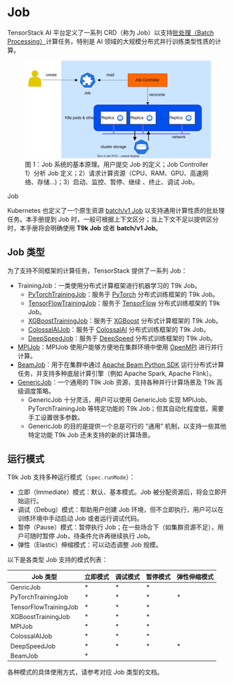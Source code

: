 # Job

TensorStack AI 平台定义了一系列 CRD（称为 Job）以支持<a target="_blank" rel="noopener noreferrer" href="https://en.wikipedia.org/wiki/Batch_processing">批处理（Batch Processing）</a>计算任务，特别是 AI 领域的大规模分布式并行训练类型性质的计算。

<figure class="architecture">
  <img alt="t9k-job" src="../../assets/modules/jobs/jobs.drawio.svg" />
  <figcaption>图 1：Job 系统的基本原理。用户提交 Job 的定义；Job Controller 1）分析 Job 定义；2）请求计算资源（CPU、RAM、GPU、高速网络、存储...)；3）启动、监控、暂停、继续 、终止、调试 Job。</figcaption>
</figure>

<aside class="note info">
<div class="title">Job</div>

Kubernetes 也定义了一个原生资源 <a target="_blank" rel="noopener noreferrer" href="https://kubernetes.io/zh-cn/docs/concepts/workloads/controllers/job/">batch/v1 Job</a> 以支持通用计算性质的批处理任务。本手册提到 Job 时，一般可根据上下文区分；当上下文不足以提供区分时，本手册将会明确使用 **T9k Job** 或者 **batch/v1 Job**。

</aside>

## Job 类型

为了支持不同框架的计算任务，TensorStack 提供了一系列 Job：

* TrainingJob：一类使用分布式计算框架进行机器学习的 T9k Job。
    * [PyTorchTrainingJob](./pytorchtrainingjob.md)：服务于 <a target="_blank" rel="noopener noreferrer" href="https://pytorch.org/">PyTorch</a> 分布式训练框架的 T9k Job。
    * [TensorFlowTrainingJob](./tensorflowtrainingjob.md)：服务于 <a target="_blank" rel="noopener noreferrer" href="https://www.tensorflow.org/guide/distributed_training">TensorFlow</a> 分布式训练框架的 T9k Job。
    * [XGBoostTrainingJob](./xgboosttrainingjob.md)：服务于 <a target="_blank" rel="noopener noreferrer" href="https://xgboost.readthedocs.io/en/latest/">XGBoost</a> 分布式计算框架的 T9k Job。
    * [ColossalAIJob](./colossalaijob.md)：服务于 <a target="_blank" rel="noopener noreferrer" href="https://colossalai.org/">ColossalAI</a> 分布式训练框架的 T9k Job。
    * [DeepSpeedJob](./deepspeedjob.md)：服务于 <a target="_blank" rel="noopener noreferrer" href="https://www.deepspeed.ai/">DeepSpeed</a> 分布式训练框架的 T9k Job。
* [MPIJob](./mpijob.md)：MPIJob 使用户能够方便地在集群环境中使用 <a target="_blank" rel="noopener noreferrer" href="https://www.open-mpi.org/">OpenMPI</a> 进行并行计算。
* [BeamJob](./beamjob.md)：用于在集群中通过 <a target="_blank" rel="noopener noreferrer" href="https://beam.apache.org/documentation/sdks/python/">Apache Beam Python SDK</a> 运行分布式计算任务，并支持多种底层计算引擎（例如 Apache Spark, Apache Flink）。
* [GenericJob](./genericjob.md)：一个通用的 T9k Job 资源，支持各种并行计算场景及 T9k 高级调度策略。
    * GenericJob 十分灵活，用户可以使用 GenericJob 实现 MPIJob、PyTorchTrainingJob 等特定功能的 T9k Job；但其自动化程度低，需要手工设置很多参数。
    * GenericJob 的目的是提供一个总是可行的 “通用” 机制，以支持一些其他特定功能 T9k Job 还未支持的新的计算场景。 

## 运行模式

T9k Job 支持多种运行模式（`spec.runMode`）：

* 立即（Immediate）模式：默认、基本模式。Job 被分配资源后，将会立即开始运行。
* 调试（Debug）模式：帮助用户创建 Job 环境，但不立即执行，用户可以在训练环境中手动启动 Job 或者运行调试代码。
* 暂停（Pause）模式：暂停执行 Job；在一些场合下（如集群资源不足），用户可随时暂停 Job，待条件允许再继续执行 Job。
* 弹性（Elastic）伸缩模式：可以动态调整 Job 规模。

以下是各类型 Job 支持的模式列表：

| Job 类型              | 立即模式 | 调试模式 | 暂停模式 | 弹性伸缩模式 |
| --------------------- | -------- | -------- | -------- | ------------ |
| GenricJob             | *        | *        | *        |              |
| PyTorchTrainingJob    | *        | *        | *        | *            |
| TensorFlowTrainingJob | *        | *        | *        |              |
| XGBoostTrainingJob    | *        | *        | *        |              |
| MPIJob                | *        | *        | *        |              |
| ColossalAIJob         | *        | *        | *        |              |
| DeepSpeedJob          | *        | *        | *        | *            |
| BeamJob               | *        |          |          |              |

各种模式的具体使用方式，请参考对应 Job 类型的文档。
